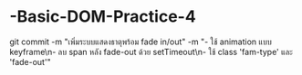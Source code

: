 # -Basic-DOM-Practice-4
git commit -m "เพิ่มระบบแสดงธาตุพร้อม fade in/out" -m "- ใช้ animation แบบ keyframe\n- ลบ span หลัง fade-out ด้วย setTimeout\n- ใช้ class 'fam-type' และ 'fade-out'"
